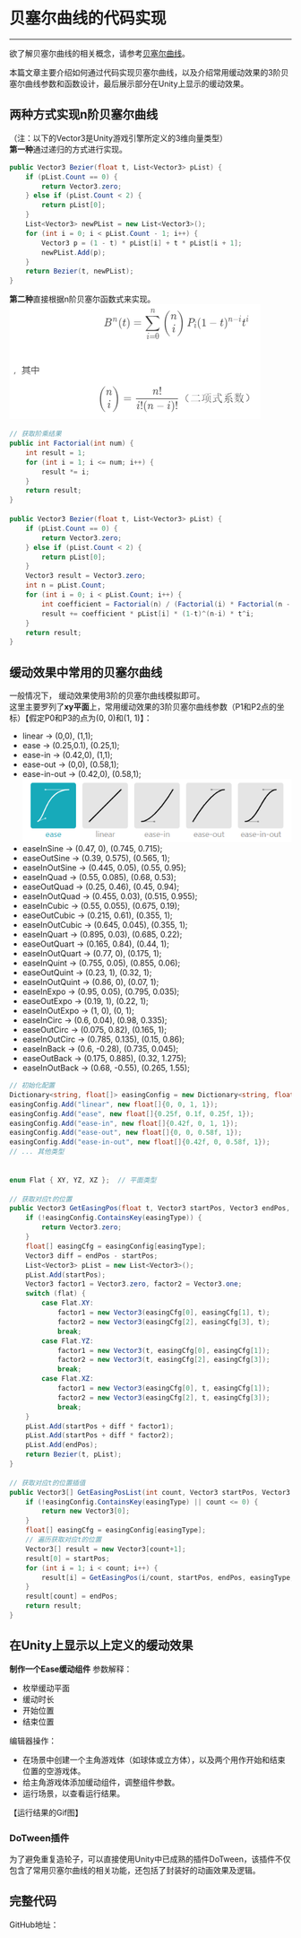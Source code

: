 # 贝塞尔曲线的代码实现

----
欲了解贝塞尔曲线的相关概念，请参考[贝塞尔曲线](./README.md)。  

本篇文章主要介绍如何通过代码实现贝塞尔曲线，以及介绍常用缓动效果的3阶贝塞尔曲线参数和函数设计，最后展示部分在Unity上显示的缓动效果。

## 两种方式实现n阶贝塞尔曲线
（注：以下的Vector3是Unity游戏引擎所定义的3维向量类型）  
**第一种**通过递归的方式进行实现。  
```csharp
public Vector3 Bezier(float t, List<Vector3> pList) {
    if (pList.Count == 0) {
        return Vector3.zero;
    } else if (pList.Count < 2) {
        return pList[0];
    }
    List<Vector3> newPList = new List<Vector3>();
    for (int i = 0; i < pList.Count - 1; i++) {
        Vector3 p = (1 - t) * pList[i] + t * pList[i + 1];
        newPList.Add(p);
    }
    return Bezier(t, newPList);
}
```

**第二种**直接根据n阶贝塞尔函数式来实现。  
![n阶贝塞尔函数式](./img/bezier_curve_n_definition.png)
```csharp
// 获取阶乘结果
public int Factorial(int num) {
    int result = 1;
    for (int i = 1; i <= num; i++) {
        result *= i;
    }
    return result;
}

public Vector3 Bezier(float t, List<Vector3> pList) {
    if (pList.Count == 0) {
        return Vector3.zero;
    } else if (pList.Count < 2) {
        return pList[0];
    }
    Vector3 result = Vector3.zero;
    int n = pList.Count;
    for (int i = 0; i < pList.Count; i++) {
        int coefficient = Factorial(n) / (Factorial(i) * Factorial(n - i));
        result += coefficient * pList[i] * (1-t)^(n-i) * t^i;
    }
    return result;
}
```

## 缓动效果中常用的贝塞尔曲线
一般情况下， 缓动效果使用3阶的贝塞尔曲线模拟即可。  
这里主要罗列了**xy平面**上，常用缓动效果的3阶贝塞尔曲线参数（P1和P2点的坐标）【假定P0和P3的点为(0, 0)和(1, 1)】：  
  * linear -> (0,0), (1,1);
  * ease -> (0.25,0.1), (0.25,1);
  * ease-in -> (0.42,0), (1,1);
  * ease-out -> (0,0), (0.58,1);
  * ease-in-out -> (0.42,0), (0.58,1);
![3阶贝塞尔曲线](./img/bezier_curve_3_library.png)
  * easeInSine -> (0.47, 0), (0.745, 0.715);
  * easeOutSine -> (0.39, 0.575), (0.565, 1);
  * easeInOutSine -> (0.445, 0.05), (0.55, 0.95);
  * easeInQuad -> (0.55, 0.085), (0.68, 0.53);
  * easeOutQuad -> (0.25, 0.46), (0.45, 0.94);
  * easeInOutQuad -> (0.455, 0.03), (0.515, 0.955);
  * easeInCubic -> (0.55, 0.055), (0.675, 0.19);
  * easeOutCubic -> (0.215, 0.61), (0.355, 1);
  * easeInOutCubic -> (0.645, 0.045), (0.355, 1);
  * easeInQuart -> (0.895, 0.03), (0.685, 0.22);
  * easeOutQuart -> (0.165, 0.84), (0.44, 1);
  * easeInOutQuart -> (0.77, 0), (0.175, 1);
  * easeInQuint -> (0.755, 0.05), (0.855, 0.06);
  * easeOutQuint -> (0.23, 1), (0.32, 1);
  * easeInOutQuint -> (0.86, 0), (0.07, 1);
  * easeInExpo -> (0.95, 0.05), (0.795, 0.035);
  * easeOutExpo -> (0.19, 1), (0.22, 1);
  * easeInOutExpo -> (1, 0), (0, 1);
  * easeInCirc -> (0.6, 0.04), (0.98, 0.335);
  * easeOutCirc -> (0.075, 0.82), (0.165, 1);
  * easeInOutCirc -> (0.785, 0.135), (0.15, 0.86);
  * easeInBack -> (0.6, -0.28), (0.735, 0.045);
  * easeOutBack -> (0.175, 0.885), (0.32, 1.275);
  * easeInOutBack -> (0.68, -0.55), (0.265, 1.55);

```csharp
// 初始化配置
Dictionary<string, float[]> easingConfig = new Dictionary<string, float[]>();
easingConfig.Add("linear", new float[]{0, 0, 1, 1});
easingConfig.Add("ease", new float[]{0.25f, 0.1f, 0.25f, 1});
easingConfig.Add("ease-in", new float[]{0.42f, 0, 1, 1});
easingConfig.Add("ease-out", new float[]{0, 0, 0.58f, 1});
easingConfig.Add("ease-in-out", new float[]{0.42f, 0, 0.58f, 1});
// ... 其他类型


enum Flat { XY, YZ, XZ };  // 平面类型

// 获取对应t的位置
public Vector3 GetEasingPos(float t, Vector3 startPos, Vector3 endPos, string easingType, Flat flat = Flat.XY) {
    if (!easingConfig.ContainsKey(easingType)) {
        return Vector3.zero;
    }
    float[] easingCfg = easingConfig[easingType];
    Vector3 diff = endPos - startPos;
    List<Vector3> pList = new List<Vector3>();
    pList.Add(startPos);
    Vector3 factor1 = Vector3.zero, factor2 = Vector3.one;
    switch (flat) {
        case Flat.XY:
            factor1 = new Vector3(easingCfg[0], easingCfg[1], t);
            factor2 = new Vector3(easingCfg[2], easingCfg[3], t);
            break;
        case Flat.YZ:
            factor1 = new Vector3(t, easingCfg[0], easingCfg[1]);
            factor2 = new Vector3(t, easingCfg[2], easingCfg[3]);
            break;
        case Flat.XZ:
            factor1 = new Vector3(easingCfg[0], t, easingCfg[1]);
            factor2 = new Vector3(easingCfg[2], t, easingCfg[3]);
            break;
    }
    pList.Add(startPos + diff * factor1);
    pList.Add(startPos + diff * factor2);
    pList.Add(endPos);
    return Bezier(t, pList);
}

// 获取对应t的位置插值
public Vector3[] GetEasingPosList(int count, Vector3 startPos, Vector3 endPos, string easingType, Flat flat = Flat.XY) {
    if (!easingConfig.ContainsKey(easingType) || count <= 0) {
        return new Vector3[0];
    }
    float[] easingCfg = easingConfig[easingType];
    // 遍历获取对应t的位置
    Vector3[] result = new Vector3[count+1];
    result[0] = startPos;
    for (int i = 1; i < count; i++) {
        result[i] = GetEasingPos(i/count, startPos, endPos, easingType, flat);
    }
    result[count] = endPos;
    return result;
}

```

## 在Unity上显示以上定义的缓动效果

**制作一个Ease缓动组件**
参数解释：
  * 枚举缓动平面
  * 缓动时长
  * 开始位置
  * 结束位置

编辑器操作：
  * 在场景中创建一个主角游戏体（如球体或立方体），以及两个用作开始和结束位置的空游戏体。
  * 给主角游戏体添加缓动组件，调整组件参数。
  * 运行场景，以查看运行结果。

【运行结果的Gif图】

### DoTween插件
为了避免重复造轮子，可以直接使用Unity中已成熟的插件DoTween，该插件不仅包含了常用贝塞尔曲线的相关功能，还包括了封装好的动画效果及逻辑。


## 完整代码
GitHub地址：  
